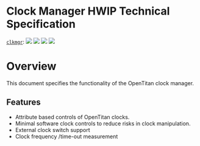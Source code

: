 # Clock Manager HWIP Technical Specification

[`clkmgr`](https://reports.opentitan.org/hw/top_daric2/ip_autogen/clkmgr/dv/latest/report.html):
![](https://dashboards.lowrisc.org/badges/dv/clkmgr/test.svg)
![](https://dashboards.lowrisc.org/badges/dv/clkmgr/passing.svg)
![](https://dashboards.lowrisc.org/badges/dv/clkmgr/functional.svg)
![](https://dashboards.lowrisc.org/badges/dv/clkmgr/code.svg)

# Overview

This document specifies the functionality of the OpenTitan clock manager.

## Features

- Attribute based controls of OpenTitan clocks.
- Minimal software clock controls to reduce risks in clock manipulation.
- External clock switch support
- Clock frequency /time-out measurement
